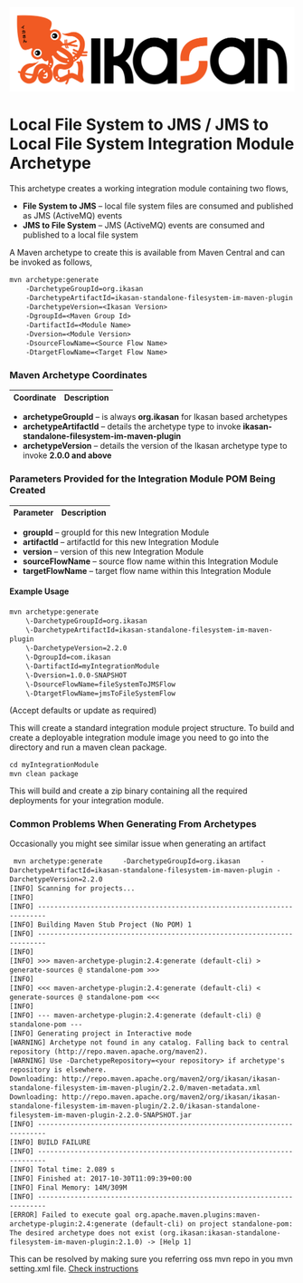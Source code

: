 ![Problem Domain](../../docs/quickstart-images/Ikasan-title-transparent.png)
# Local File System to JMS / JMS to Local File System Integration Module Archetype

This archetype creates a working integration module containing two flows,

- **File System to JMS** – local file system files are consumed and published as JMS (ActiveMQ) events
- **JMS to File System** – JMS (ActiveMQ) events are consumed and published to a local file system

A Maven archetype to create this is available from Maven Central and can be invoked as follows,

```
mvn archetype:generate     
    -DarchetypeGroupId=org.ikasan    
    -DarchetypeArtifactId=ikasan-standalone-filesystem-im-maven-plugin 
    -DarchetypeVersion=<Ikasan Version>    
    -DgroupId=<Maven Group Id>     
    -DartifactId=<Module Name>     
    -Dversion=<Module Version>     
    -DsourceFlowName=<Source Flow Name>     
    -DtargetFlowName=<Target Flow Name>
```

### Maven Archetype Coordinates

|Coordinate    | Description |
|--------------| ------------|
- **archetypeGroupId** – is always **org.ikasan** for Ikasan based archetypes
- **archetypeArtifactId** – details the archetype type to invoke **ikasan-standalone-filesystem-im-maven-plugin**
- **archetypeVersion** – details the version of the Ikasan archetype type to invoke  **2.0.0 and above**

### Parameters Provided for the Integration Module POM Being Created

|Parameter    | Description |
|--------------| ------------|
- **groupId** – groupId for this new Integration Module
- **artifactId** – artifactId for this new Integration Module
- **version** – version of this new Integration Module
- **sourceFlowName** – source flow name within this Integration Module
- **targetFlowName** – target flow name within this Integration Module


#### Example Usage

```
mvn archetype:generate     
    \-DarchetypeGroupId=org.ikasan     
    \-DarchetypeArtifactId=ikasan-standalone-filesystem-im-maven-plugin 
    \-DarchetypeVersion=2.2.0    
    \-DgroupId=com.ikasan     
    \-DartifactId=myIntegrationModule     
    \-Dversion=1.0.0-SNAPSHOT     
    \-DsourceFlowName=fileSystemToJMSFlow     
    \-DtargetFlowName=jmsToFileSystemFlow
```

(Accept defaults or update as required)

This will create a standard integration module project structure. To build and create a deployable integration module image you need to go into the directory and run a maven clean package.

```
cd myIntegrationModule
mvn clean package 
```

This will build and create a zip binary containing all the required deployments for your integration module.

### Common Problems When Generating From Archetypes

Occasionally you might see similar issue when generating an artifact
``` 
 mvn archetype:generate     -DarchetypeGroupId=org.ikasan     -DarchetypeArtifactId=ikasan-standalone-filesystem-im-maven-plugin -DarchetypeVersion=2.2.0
[INFO] Scanning for projects...
[INFO]
[INFO] ------------------------------------------------------------------------
[INFO] Building Maven Stub Project (No POM) 1
[INFO] ------------------------------------------------------------------------
[INFO]
[INFO] >>> maven-archetype-plugin:2.4:generate (default-cli) > generate-sources @ standalone-pom >>>
[INFO]
[INFO] <<< maven-archetype-plugin:2.4:generate (default-cli) < generate-sources @ standalone-pom <<<
[INFO]
[INFO] --- maven-archetype-plugin:2.4:generate (default-cli) @ standalone-pom ---
[INFO] Generating project in Interactive mode
[WARNING] Archetype not found in any catalog. Falling back to central repository (http://repo.maven.apache.org/maven2).
[WARNING] Use -DarchetypeRepository=<your repository> if archetype's repository is elsewhere.
Downloading: http://repo.maven.apache.org/maven2/org/ikasan/ikasan-standalone-filesystem-im-maven-plugin/2.2.0/maven-metadata.xml
Downloading: http://repo.maven.apache.org/maven2/org/ikasan/ikasan-standalone-filesystem-im-maven-plugin/2.2.0/ikasan-standalone-filesystem-im-maven-plugin-2.2.0-SNAPSHOT.jar
[INFO] ------------------------------------------------------------------------
[INFO] BUILD FAILURE
[INFO] ------------------------------------------------------------------------
[INFO] Total time: 2.089 s
[INFO] Finished at: 2017-10-30T11:09:39+00:00
[INFO] Final Memory: 14M/309M
[INFO] ------------------------------------------------------------------------
[ERROR] Failed to execute goal org.apache.maven.plugins:maven-archetype-plugin:2.4:generate (default-cli) on project standalone-pom: The desired archetype does not exist (org.ikasan:ikasan-standalone-filesystem-im-maven-plugin:2.1.0) -> [Help 1]
```

This can be resolved by making sure you referring oss mvn repo in you mvn setting.xml file. [Check instructions](#update-mvn-settings.xml) 
